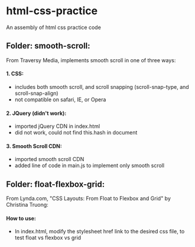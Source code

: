 # html-css-practice
An assembly of html css practice code

## Folder: smooth-scroll:
From Traversy Media, implements smooth scroll in one of three ways:
#### 1. CSS: 
- includes both smooth scroll, and scroll snapping (scroll-snap-type, and scroll-snap-align)
- not compatible on safari, IE, or Opera

#### 2. JQuery (didn't work):
- imported jQuery CDN in index.html
- did not work, could not find this.hash in document

#### 3. Smooth Scroll CDN:
- imported smooth scroll CDN
- added line of code in main.js to implement only smooth scroll

## Folder: float-flexbox-grid:
From Lynda.com, "CSS Layouts: From Float to Flexbox and Grid" by Christina Truong:
#### How to use:
- In index.html, modify the stylesheet href link to the desired css file, to test float vs flexbox vs grid